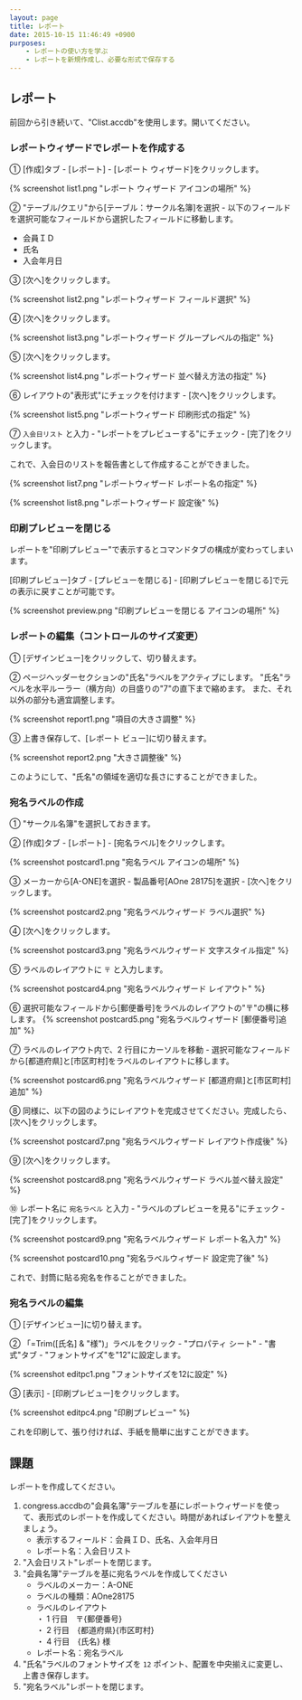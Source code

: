 ```yaml
---
layout: page
title: レポート
date: 2015-10-15 11:46:49 +0900
purposes:
    - レポートの使い方を学ぶ
    - レポートを新規作成し、必要な形式で保存する
---
```



レポート
--------

前回から引き続いて、"Clist.accdb"を使用します。開いてください。


### レポートウィザードでレポートを作成する

&#9312; [作成]タブ - [レポート] - [レポート ウィザード]をクリックします。

{% screenshot list1.png "レポート ウィザード アイコンの場所" %}

&#9313; "テーブル/クエリ"から[テーブル：サークル名簿]を選択 - 以下のフィールドを選択可能なフィールドから選択したフィールドに移動します。

-   会員ＩＤ
-   氏名
-   入会年月日

&#9314; [次へ]をクリックします。

{% screenshot list2.png "レポートウィザード フィールド選択" %}

&#9315; [次へ]をクリックします。

{% screenshot list3.png "レポートウィザード グループレベルの指定" %}

&#9316; [次へ]をクリックします。

{% screenshot list4.png "レポートウィザード 並べ替え方法の指定" %}

&#9317; レイアウトの"表形式"にチェックを付けます - [次へ]をクリックします。

{% screenshot list5.png "レポートウィザード 印刷形式の指定" %}

&#9318; `入会日リスト` と入力 - "レポートをプレビューする"にチェック - [完了]をクリックします。

これで、入会日のリストを報告書として作成することができました。

{% screenshot list7.png "レポートウィザード レポート名の指定" %}

{% screenshot list8.png "レポートウィザード 設定後" %}


### 印刷プレビューを閉じる

レポートを"印刷プレビュー"で表示するとコマンドタブの構成が変わってしまいます。

[印刷プレビュー]タブ - [プレビューを閉じる] - [印刷プレビューを閉じる]で元の表示に戻すことが可能です。

{% screenshot preview.png "印刷プレビューを閉じる アイコンの場所" %}


### レポートの編集（コントロールのサイズ変更）

&#9312; [デザインビュー]をクリックして、切り替えます。

&#9313; ページヘッダーセクションの"氏名"ラベルをアクティブにします。
"氏名"ラベルを水平ルーラー（横方向）の目盛りの"7"の直下まで縮めます。
また、それ以外の部分も適宜調整します。

{% screenshot report1.png "項目の大きさ調整" %}

&#9314; 上書き保存して、[レポート ビュー]に切り替えます。

{% screenshot report2.png "大きさ調整後" %}

このようにして、"氏名"の領域を適切な長さにすることができました。


### 宛名ラベルの作成

&#9312; "サークル名簿"を選択しておきます。

&#9313; [作成]タブ - [レポート] - [宛名ラベル]をクリックします。

{% screenshot postcard1.png "宛名ラベル アイコンの場所" %}

&#9314; メーカーから[A-ONE]を選択 - 製品番号[AOne 28175]を選択 - [次へ]をクリックします。

{% screenshot postcard2.png "宛名ラベルウィザード ラベル選択" %}

&#9315; [次へ]をクリックします。

{% screenshot postcard3.png "宛名ラベルウィザード 文字スタイル指定" %}

&#9316; ラベルのレイアウトに `〒` と入力します。

{% screenshot postcard4.png "宛名ラベルウィザード レイアウト" %}

&#9317; 選択可能なフィールドから[郵便番号]をラベルのレイアウトの"〒"の横に移します。
{% screenshot postcard5.png "宛名ラベルウィザード [郵便番号]追加" %}

&#9318; ラベルのレイアウト内で、2 行目にカーソルを移動 - 選択可能なフィールドから[都道府県]と[市区町村]をラベルのレイアウトに移します。

{% screenshot postcard6.png "宛名ラベルウィザード [都道府県]と[市区町村]追加" %}

&#9319; 同様に、以下の図のようにレイアウトを完成させてください。完成したら、[次へ]をクリックします。

{% screenshot postcard7.png "宛名ラベルウィザード レイアウト作成後" %}

&#9320; [次へ]をクリックします。

{% screenshot postcard8.png "宛名ラベルウィザード ラベル並べ替え設定" %}

&#9321; レポート名に `宛名ラベル` と入力 - "ラベルのプレビューを見る"にチェック - [完了]をクリックします。

{% screenshot postcard9.png "宛名ラベルウィザード レポート名入力" %}

{% screenshot postcard10.png "宛名ラベルウィザード 設定完了後" %}

これで、封筒に貼る宛名を作ることができました。


### 宛名ラベルの編集

&#9312; [デザインビュー]に切り替えます。

&#9313; 「=Trim([氏名] & "様")」ラベルをクリック - "プロパティ シート" - "書式"タブ - "フォントサイズ"を"12"に設定します。

{% screenshot editpc1.png "フォントサイズを12に設定" %}

&#9314; [表示] - [印刷プレビュー]をクリックします。

{% screenshot editpc4.png "印刷プレビュー" %}

これを印刷して、張り付ければ、手紙を簡単に出すことができます。


課題
----
レポートを作成してください。

1. congress.accdbの"会員名簿"テーブルを基にレポートウィザードを使って、表形式のレポートを作成してください。時間があればレイアウトを整えましょう。
    -   表示するフィールド：会員ＩＤ、氏名、入会年月日
    -   レポート名：入会日リスト
2. "入会日リスト"レポートを閉じます。
3. "会員名簿"テーブルを基に宛名ラベルを作成してください
    -   ラベルのメーカー：A-ONE
    -   ラベルの種類：AOne28175
    -   ラベルのレイアウト  
   ・ 1 行目　〒{郵便番号}  
   ・ 2 行目　{都道府県}{市区町村}  
   ・ 4 行目　{氏名} 様  
    -   レポート名：宛名ラベル
4. "氏名"ラベルのフォントサイズを `12` ポイント、配置を中央揃えに変更し、上書き保存します。
5. "宛名ラベル"レポートを閉じます。
